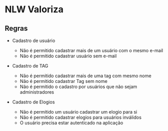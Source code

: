 # NLW Valoriza

## Regras

- Cadastro de usuário
  - Não é permitido cadastrar mais de um usuário com o mesmo e-mail
  - Não é permitido cadastrar usuário sem e-mail

- Cadastro de TAG
  - Não é permitido cadastrar mais de uma tag com mesmo nome
  - Não é permitido cadastrar Tag sem nome
  - Não é permitido o cadastro por usuários que não sejam administradores

- Cadastro de Elogios
  - Não é permitido um usuário cadastrar um elogio para si
  - Não é permitido cadastrar elogios para usuários inválidos
  - O usuário precisa estar autenticado na aplicação

